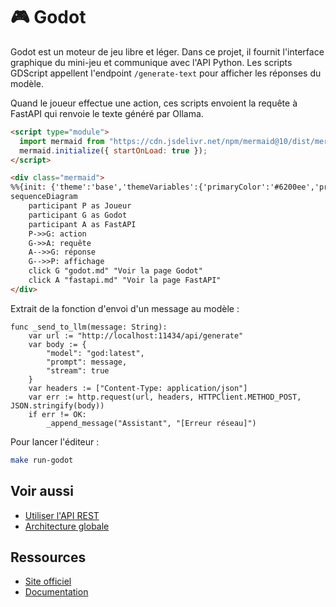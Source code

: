 # 🎮 Godot

Godot est un moteur de jeu libre et léger. Dans ce projet, il fournit l'interface
graphique du mini-jeu et communique avec l'API Python.
Les scripts GDScript appellent l'endpoint `/generate-text` pour afficher les réponses du modèle.

Quand le joueur effectue une action, ces scripts envoient la requête à FastAPI
qui renvoie le texte généré par Ollama.

```html
<script type="module">
  import mermaid from "https://cdn.jsdelivr.net/npm/mermaid@10/dist/mermaid.esm.min.mjs";
  mermaid.initialize({ startOnLoad: true });
</script>

<div class="mermaid">
%%{init: {'theme':'base','themeVariables':{'primaryColor':'#6200ee','primaryTextColor':'#ffffff','primaryBorderColor':'#6200ee','lineColor':'#6200ee','fontFamily':'Roboto'}}}%%
sequenceDiagram
    participant P as Joueur
    participant G as Godot
    participant A as FastAPI
    P->>G: action
    G->>A: requête
    A-->>G: réponse
    G-->>P: affichage
    click G "godot.md" "Voir la page Godot"
    click A "fastapi.md" "Voir la page FastAPI"
</div>
```

Extrait de la fonction d'envoi d'un message au modèle :

```gdscript
func _send_to_llm(message: String):
    var url := "http://localhost:11434/api/generate"
    var body := {
        "model": "god:latest",
        "prompt": message,
        "stream": true
    }
    var headers := ["Content-Type: application/json"]
    var err := http.request(url, headers, HTTPClient.METHOD_POST, JSON.stringify(body))
    if err != OK:
        _append_message("Assistant", "[Erreur réseau]")
```

Pour lancer l'éditeur :
```bash
make run-godot
```

## Voir aussi

- [Utiliser l'API REST](../guides/utiliser-api.md)
- [Architecture globale](architecture.md)

## Ressources
- [Site officiel](https://godotengine.org/)
- [Documentation](https://docs.godotengine.org/en/stable/)
